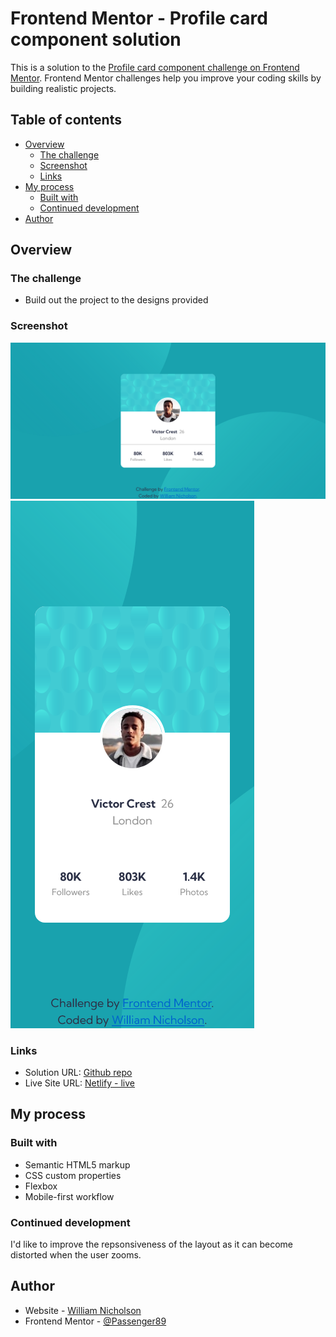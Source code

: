 # Frontend Mentor - Profile card component solution

This is a solution to the [Profile card component challenge on Frontend Mentor](https://www.frontendmentor.io/challenges/profile-card-component-cfArpWshJ). Frontend Mentor challenges help you improve your coding skills by building realistic projects.

## Table of contents

- [Overview](#overview)
  - [The challenge](#the-challenge)
  - [Screenshot](#screenshot)
  - [Links](#links)
- [My process](#my-process)
  - [Built with](#built-with)
  - [Continued development](#continued-development)
- [Author](#author)

## Overview

### The challenge

- Build out the project to the designs provided

### Screenshot

![desktop](./screenshot-desktop.png)
![mobile](./screenshot-mobile.png)

### Links

- Solution URL: [Github repo](https://github.com/Passenger89/FEM_component_card.git)
- Live Site URL: [Netlify - live](https://fem-component-card.netlify.app)

## My process

### Built with

- Semantic HTML5 markup
- CSS custom properties
- Flexbox
- Mobile-first workflow

### Continued development

I'd like to improve the repsonsiveness of the layout as it can become distorted when the user zooms.

## Author

- Website - [William Nicholson](https://williamnicholson@netlify.app)
- Frontend Mentor - [@Passenger89](https://www.frontendmentor.io/profile/Passenger89)
